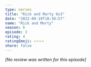 ```yaml
---
type: series
title: "Rick and Morty 6x3"
date: "2022-09-19T18:30:57"
name: "Rick and Morty"
season: 6
episode: 3
rating: 4
ratingEmoji: ⭐️⭐️⭐️⭐️
share: false
---
```


*[No review was written for this episode]*
